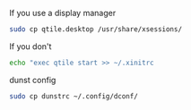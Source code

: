 If you use a display manager
```bash
sudo cp qtile.desktop /usr/share/xsessions/
```
If you don't
```bash
echo "exec qtile start >> ~/.xinitrc
```
dunst config 
```bash
sudo cp dunstrc ~/.config/dconf/
```
